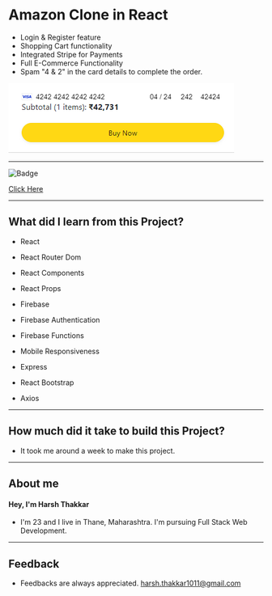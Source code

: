# Amazon Clone in React

- Login & Register feature
- Shopping Cart functionality
- Integrated Stripe for Payments
- Full E-Commerce Functionality
- Spam "4 & 2" in the card details to complete the order.

![Dummy Card Details](src/images/card-details.png)

---

![Badge](https://img.shields.io/badge/Netlify-Link-green)

[Click Here](https://amazon-clone-harshcodes.netlify.app/)

---

## What did I learn from this Project?

- React

- React Router Dom

- React Components

- React Props

- Firebase

- Firebase Authentication

- Firebase Functions

- Mobile Responsiveness

- Express

- React Bootstrap

- Axios

---

## How much did it take to build this Project?

- It took me around a week to make this project.

---

## **About me**

#### **Hey, I'm Harsh Thakkar**

- I'm 23 and I live in Thane, Maharashtra. I'm pursuing Full Stack Web Development.

---

## **Feedback**

- Feedbacks are always appreciated. harsh.thakkar1011@gmail.com
